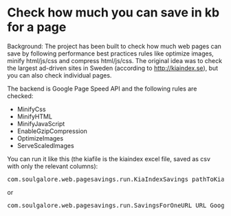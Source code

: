 Check how much you can save in kb for a page
==============

Background:
The project has been built to check how much web pages can save by following performance best practices rules like optimize images,
minify html/js/css and compress html/js/css.  The original idea was to check the largest ad-driven sites in Sweden (according to http://kiaindex.se), 
but you can also check individual pages.

The backend is Google Page Speed API and the following rules are checked:
* MinifyCss
* MinifyHTML
* MinifyJavaScript
* EnableGzipCompression
* OptimizeImages
* ServeScaledImages

You can run it like this (the kiafile is the kiaindex excel file, saved as csv with only the relevant columns):
<pre>com.soulgalore.web.pagesavings.run.KiaIndexSavings pathToKiaFile GoogleAPIKey</pre>

or
<pre>com.soulgalore.web.pagesavings.run.SavingsForOneURL URL GoogleAPIKey</pre>


